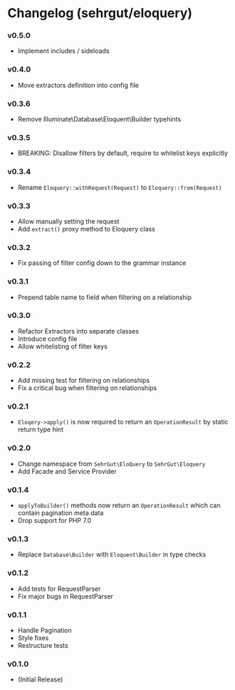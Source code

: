 # Changelog (sehrgut/eloquery)

### v0.5.0
- Implement includes / sideloads

### v0.4.0
- Move extractors definition into config file

### v0.3.6
- Remove Illuminate\Database\Eloquent\Builder typehints

### v0.3.5
- BREAKING: Disallow filters by default, require to whitelist keys explicitly

### v0.3.4
- Rename `Eloquery::withRequest(Request)` to `Eloquery::from(Request)`

### v0.3.3
- Allow manually setting the request
- Add `extract()` proxy method to Eloquery class

### v0.3.2
- Fix passing of filter config down to the grammar instance

### v0.3.1
- Prepend table name to field when filtering on a relationship

### v0.3.0
- Refactor Extractors into separate classes
- Introduce config file
- Allow whitelisting of filter keys

### v0.2.2
- Add missing test for filtering on relationships
- Fix a critical bug when filtering on relationships

### v0.2.1
- `Eloqery->apply()` is now required to return an `OperationResult` by static return type hint

### v0.2.0
- Change namespace from `SehrGut\EloQuery` to `SehrGut\Eloquery`
- Add Facade and Service Provider

### v0.1.4
- `applyToBuilder()` methods now return an `OperationResult` which can contain pagination meta data
- Drop support for PHP 7.0

### v0.1.3
- Replace `Database\Builder` with `Eloquent\Builder` in type checks

### v0.1.2
- Add tests for RequestParser
- Fix major bugs in RequestParser

### v0.1.1
- Handle Pagination
- Style fixes
- Restructure tests

### v0.1.0
- (Initial Release)
